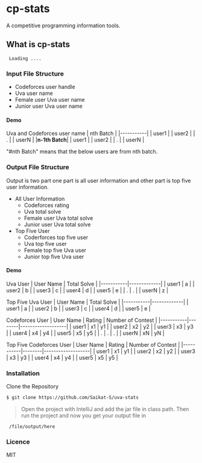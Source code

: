 # cp-stats

A competitive programming information tools.

## What is cp-stats
     Loading ....
### Input File Structure

 - Codeforces user handle
 - Uva user name
 - Female user Uva user name
 - Junior user Uva user name

#### Demo

Uva and Codeforces user name
| nth Batch |
|-----------|
|   user1   |
|   user2   |
|     .     |
|   userN   |
|**n-1th Batch**|
|   user1   |
|   user2   |
|     .     |
|   userN   |


"#nth Batch" means that the below users are from nth batch.


### Output File Structure
Output is two part one part is all user information and other part is top five user information.
 - All User Information
   - Codeforces rating
   - Uva total solve
   - Female user Uva total solve
   - Junior user Uva total solve
 - Top Five User
    - Coderforces top five user
    - Uva top five user
    -  Female top five Uva user 
    -  Junior top five Uva user

#### Demo 

Uva User
| User Name | Total Solve |
|-----------|-------------|
|   user1   |     a      |
|   user2   |     b       |
|   user3   |     c       |
|   user4   |     d       |
|   user5   |     e       |
|     .     |     .       |
|   userN   |     z       |

Top Five Uva User
| User Name | Total Solve |
|-----------|-------------|
|   user1   |     a       |
|   user2   |     b       |
|   user3   |     c       |
|   user4   |     d       |
|   user5   |     e       |

Codeforces User
| User Name | Rating | Number of Contest |
|-----------|--------|-------------------|
|   user1   |   x1   |       y1          |
|   user2   |   x2   |       y2          | 
|   user3   |   x3   |       y3          |
|   user4   |   x4   |       y4          |
|   user5   |   x5   |       y5          |
|     .     |   .    |       .           |
|   userN   |   xN   |       yN          |

Top Five Codeforces User
| User Name | Rating | Number of Contest |
|-----------|--------|-------------------|
|   user1   |   x1   |       y1          |
|   user2   |   x2   |       y2          | 
|   user3   |   x3   |       y3          |
|   user4   |   x4   |       y4          |
|   user5   |   x5   |       y5          |





### Installation

Clone the Repository

```sh
$ git clone https://github.com/Saikat-S/uva-stats
```
 
 > Open the project with IntelliJ and add the jar file in class path.
 > Then run the project and now you get your output file in 
     
     /file/output/here

### Licence
MIT

